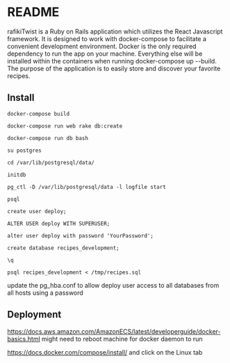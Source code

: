 # README

rafikiTwist is a Ruby on Rails application which utilizes the React Javascript framework. It is designed to work with docker-compose to facilitate a convenient development environment. Docker is the only required dependency to run the app on your machine. Everything else will be installed within the containers when running docker-compose up --build. The purpose of the application is to easily store and discover your favorite recipes.

## Install

`docker-compose build`

`docker-compose run web rake db:create`

`docker-compose run db bash`

`su postgres`

`cd /var/lib/postgresql/data/`

`initdb`

`pg_ctl -D /var/lib/postgresql/data -l logfile start`

`psql`

`create user deploy;`

`ALTER USER deploy WITH SUPERUSER;`

`alter user deploy with password 'YourPassword';`

`create database recipes_development;`

`\q`

`psql recipes_development < /tmp/recipes.sql`

update the pg_hba.conf to allow deploy user access to all databases from all hosts using a password

## Deployment

https://docs.aws.amazon.com/AmazonECS/latest/developerguide/docker-basics.html might need to reboot machine for docker daemon to run

https://docs.docker.com/compose/install/ and click on the Linux tab
